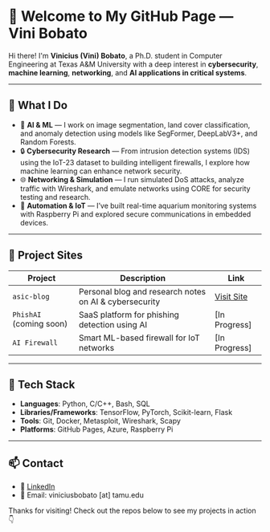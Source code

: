 # 👋 Welcome to My GitHub Page — Vini Bobato

Hi there! I'm **Vinicius (Vini) Bobato**, a Ph.D. student in Computer Engineering at Texas A&M University with a deep interest in **cybersecurity**, **machine learning**, **networking**, and **AI applications in critical systems**.

---

## 🔧 What I Do

- 🧠 **AI & ML** — I work on image segmentation, land cover classification, and anomaly detection using models like SegFormer, DeepLabV3+, and Random Forests.
- 🔒 **Cybersecurity Research** — From intrusion detection systems (IDS) using the IoT-23 dataset to building intelligent firewalls, I explore how machine learning can enhance network security.
- 🌐 **Networking & Simulation** — I run simulated DoS attacks, analyze traffic with Wireshark, and emulate networks using CORE for security testing and research.
- 🤖 **Automation & IoT** — I’ve built real-time aquarium monitoring systems with Raspberry Pi and explored secure communications in embedded devices.

---

## 📁 Project Sites

| Project           | Description                                               | Link                                           |
|-------------------|-----------------------------------------------------------|------------------------------------------------|
| `asic-blog`       | Personal blog and research notes on AI & cybersecurity    | [Visit Site](https://vmbobato.github.io/asic-blog/) |
| `PhishAI` (coming soon) | SaaS platform for phishing detection using AI         | [In Progress]                                  |
| `AI Firewall`     | Smart ML-based firewall for IoT networks                  | [In Progress]                                  |

---

## 🚀 Tech Stack

- **Languages**: Python, C/C++, Bash, SQL
- **Libraries/Frameworks**: TensorFlow, PyTorch, Scikit-learn, Flask
- **Tools**: Git, Docker, Metasploit, Wireshark, Scapy
- **Platforms**: GitHub Pages, Azure, Raspberry Pi

---

## 📫 Contact

- 🔗 [LinkedIn](https://www.linkedin.com/in/viniciusbobato)
- 📧 Email: viniciusbobato [at] tamu.edu

Thanks for visiting! Check out the repos below to see my projects in action 👇
